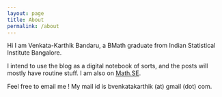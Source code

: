 ```yaml
---
layout: page
title: About
permalink: /about
---
```


Hi I am Venkata-Karthik Bandaru, a BMath graduate from Indian Statistical Institute Bangalore. 

I intend to use the blog as a digital notebook of sorts, and the posts will mostly have routine stuff. I am also on [Math.SE](https://math.stackexchange.com/users/303300?tab=answers).

Feel free to email me ! My mail id is bvenkatakarthik (at) gmail (dot) com. 

